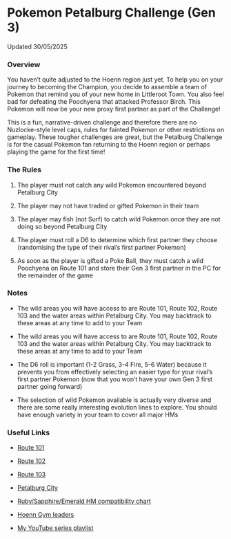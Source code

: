 # Pokemon Petalburg Challenge (Gen 3)

Updated 30/05/2025

### Overview

You haven’t quite adjusted to the Hoenn region just yet. To help you on your journey to becoming the Champion, you decide to assemble a team of Pokemon that remind you of your new home in Littleroot Town. You also feel bad for defeating the Poochyena that attacked Professor Birch. This Pokemon will now be your new proxy first partner as part of the Challenge!

This is a fun, narrative-driven challenge and therefore there are no Nuzlocke-style level caps, rules for fainted Pokemon or other restrictions on gameplay. These tougher challenges are great, but the Petalburg Challenge is for the casual Pokemon fan returning to the Hoenn region or perhaps playing the game for the first time!

### The Rules

1. The player must not catch any wild Pokemon encountered beyond Petalburg City
  
2. The player may not have traded or gifted Pokemon in their team
  
3. The player may fish (not Surf) to catch wild Pokemon once they are not doing so beyond Petalburg City
  
4. The player must roll a D6 to determine which first partner they choose (randomising the type of their rival’s first partner Pokemon)
  
5. As soon as the player is gifted a Poke Ball, they must catch a wild Poochyena on Route 101 and store their Gen 3 first partner in the PC for the remainder of the game
  

### Notes

- The wild areas you will have access to are Route 101, Route 102, Route 103 and the water areas within Petalburg City. You may backtrack to these areas at any time to add to your Team
  
- The wild areas you will have access to are Route 101, Route 102, Route 103 and the water areas within Petalburg City. You may backtrack to these areas at any time to add to your Team
  
- The D6 roll is important (1-2 Grass, 3-4 Fire, 5-6 Water) because it prevents you from effectively selecting an easier type for your rival’s first partner Pokemon (now that you won’t have your own Gen 3 first partner going forward)
  
- The selection of wild Pokemon available is actually very diverse and there are some really interesting evolution lines to explore. You should have enough variety in your team to cover all major HMs
  

### Useful Links

- [Route 101](https://bulbapedia.bulbagarden.net/wiki/Hoenn_Route_101)
  
- [Route 102](https://bulbapedia.bulbagarden.net/wiki/Hoenn_Route_102)
  
- [Route 103](https://bulbapedia.bulbagarden.net/wiki/Hoenn_Route_103)
  
- [Petalburg City](https://bulbapedia.bulbagarden.net/wiki/Petalburg_City)
  
- [Ruby/Sapphire/Emerald HM compatibility chart](https://pokemondb.net/ruby-sapphire/hms)
  
- [Hoenn Gym leaders](https://www.serebii.net/rubysapphire/gyms.shtml)
  
- [My YouTube series playlist](https://www.youtube.com/playlist?list=PLBBxSYze67ee5i9yrRSJ31u0wqdy7jtBW)

